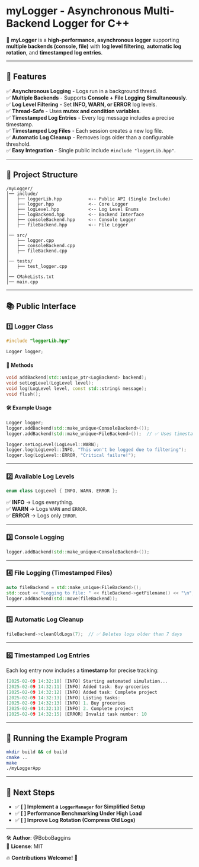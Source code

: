# myLogger - Asynchronous Multi-Backend Logger for C++

🚀 **myLogger** is a **high-performance, asynchronous logger** supporting **multiple backends (console, file)** with **log level filtering**, **automatic log rotation**, and **timestamped log entries**.

---

## 📌 Features

✅ **Asynchronous Logging** - Logs run in a background thread.  
✅ **Multiple Backends** - Supports **Console + File Logging Simultaneously**.  
✅ **Log Level Filtering** - Set **INFO, WARN, or ERROR** log levels.  
✅ **Thread-Safe** - Uses **mutex and condition variables**.  
✅ **Timestamped Log Entries** - Every log message includes a precise timestamp.  
✅ **Timestamped Log Files** - Each session creates a new log file.  
✅ **Automatic Log Cleanup** - Removes logs older than a configurable threshold.  
✅ **Easy Integration** - Single public include `#include "loggerLib.hpp"`.

---

## 📂 Project Structure
```
/myLogger/
│── include/
│   ├── loggerLib.hpp          <-- Public API (Single Include)
│   ├── logger.hpp             <-- Core Logger
│   ├── logLevel.hpp           <-- Log Level Enums
│   ├── logBackend.hpp         <-- Backend Interface
│   ├── consoleBackend.hpp     <-- Console Logger
│   ├── fileBackend.hpp        <-- File Logger
│
│── src/
│   ├── logger.cpp
│   ├── consoleBackend.cpp
│   ├── fileBackend.cpp
│
│── tests/
│   ├── test_logger.cpp
│
│── CMakeLists.txt
│── main.cpp
```

---

## 📚 Public Interface
### 1️⃣ Logger Class
```cpp
#include "loggerLib.hpp"

Logger logger;
```
#### 📝 Methods
```cpp
void addBackend(std::unique_ptr<LogBackend> backend);
void setLogLevel(LogLevel level);
void log(LogLevel level, const std::string& message);
void flush();
```

#### 🛠 Example Usage
```cpp
Logger logger;
logger.addBackend(std::make_unique<ConsoleBackend>());
logger.addBackend(std::make_unique<FileBackend>());  // ✅ Uses timestamped filename

logger.setLogLevel(LogLevel::WARN);
logger.log(LogLevel::INFO, "This won't be logged due to filtering");
logger.log(LogLevel::ERROR, "Critical failure!");
```

---

### 2️⃣ Available Log Levels
```cpp
enum class LogLevel { INFO, WARN, ERROR };
```
✅ **INFO** → Logs everything.  
✅ **WARN** → Logs `WARN` and `ERROR`.  
✅ **ERROR** → Logs only `ERROR`.

---

### 3️⃣ Console Logging
```cpp
logger.addBackend(std::make_unique<ConsoleBackend>());
```

---

### 4️⃣ File Logging (Timestamped Files)
```cpp
auto fileBackend = std::make_unique<FileBackend>();
std::cout << "Logging to file: " << fileBackend->getFilename() << "\n";
logger.addBackend(std::move(fileBackend));
```

---

### 5️⃣ Automatic Log Cleanup
```cpp
fileBackend->cleanOldLogs(7);  // ✅ Deletes logs older than 7 days
```

---

### 6️⃣ Timestamped Log Entries
Each log entry now includes a **timestamp** for precise tracking:
```cpp
[2025-02-09 14:32:10] [INFO] Starting automated simulation...
[2025-02-09 14:32:11] [INFO] Added task: Buy groceries
[2025-02-09 14:32:12] [INFO] Added task: Complete project
[2025-02-09 14:32:13] [INFO] Listing tasks:
[2025-02-09 14:32:13] [INFO] 1. Buy groceries
[2025-02-09 14:32:13] [INFO] 2. Complete project
[2025-02-09 14:32:15] [ERROR] Invalid task number: 10
```

---

## 🚀 Running the Example Program
```sh
mkdir build && cd build
cmake ..
make
./myLoggerApp
```

---

## 📌 Next Steps
- ✅ **[ ] Implement a `LoggerManager` for Simplified Setup**
- ✅ **[ ] Performance Benchmarking Under High Load**
- ✅ **[ ] Improve Log Rotation (Compress Old Logs)**

---

🛠 **Author**: @BoboBaggins  
👤 **License**: MIT

🔥 **Contributions Welcome!** 🚀

